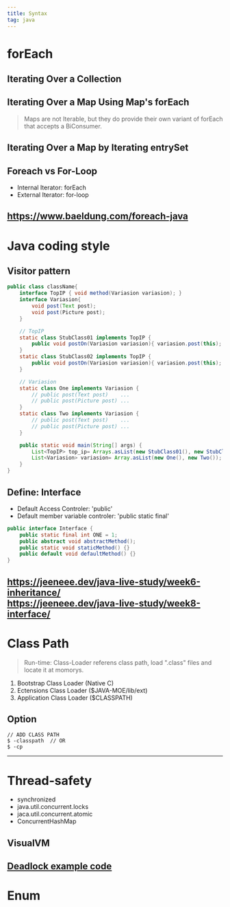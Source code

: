```yaml
---
title: Syntax  
tag: java  
---  
```


# forEach  
## Iterating Over a Collection  

## Iterating Over a Map Using Map's forEach  
> Maps are not Iterable, but they do provide their own variant of forEach that accepts a BiConsumer.  

## Iterating Over a Map by Iterating entrySet  

## Foreach vs For-Loop  
- Internal Iterator: forEach  
- External Iterator: for-loop  

https://www.baeldung.com/foreach-java  
---  

# Java coding style  

## Visitor pattern  

```java  
public class className{
	interface TopIP { void method(Variasion variasion); }  
	interface Variasion{
		void post(Text post);
		void post(Picture post);
	}

	// TopIP  
	static class StubClass01 implements TopIP {
		public void postOn(Variasion variasion){ variasion.post(this); }
	}
	static class StubClass02 implements TopIP {
		public void postOn(Variasion variasion){ variasion.post(this); }
	}

	// Variasion
	static class One implements Variasion {
		// public post(Text post)    ...
		// public post(Picture post) ...
	}
	static class Two implements Variasion {
		// public post(Text post)    ...
		// public post(Picture post) ...
	}

	public static void main(String[] args) {
		List<TopIP> top_ip= Arrays.asList(new StubClass01(), new StubClass02());
		List<Variasion> variasion= Array.asList(new One(), new Two());
	}
}
```

## Define: Interface  
- Default Access Controler: 	     'public'  
- Default member variable controler: 'public static final'  

```java
public interface Interface {
    public static final int ONE = 1;
    public abstract void abstractMethod();
    public static void staticMethod() {}
    public default void defaultMethod() {}
}
```

https://jeeneee.dev/java-live-study/week6-inheritance/  
https://jeeneee.dev/java-live-study/week8-interface/
---  

# Class Path  

> Run-time: Class-Loader referens class path, load ".class" files and locate it at momorys.  

1. Bootstrap Class Loader	(Native C)  
2. Ectensions Class Loader	($JAVA-MOE/lib/ext)  
3. Application Class Loader	($CLASSPATH)  

## Option  

```
// ADD CLASS PATH  
$ -classpath  // OR
$ -cp  
```

---  

# Thread-safety  

- synchronized  
- java.util.concurrent.locks  
- jaca.util.concurrent.atomic  
- ConcurrentHashMap  

## VisualVM  

[Deadlock example code](https://jeeneee.dev/java-live-study/week10-multithreaded-programming/)  
---  

# Enum  


